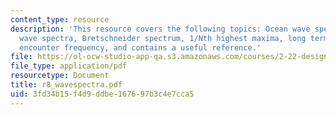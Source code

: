 ```yaml
---
content_type: resource
description: 'This resource covers the following topics: Ocean wave spectra, typical
  wave spectra, Bretschneider spectrum, 1/Nth highest maxima, long term statistics,
  encounter frequency, and contains a useful reference.'
file: https://ol-ocw-studio-app-qa.s3.amazonaws.com/courses/2-22-design-principles-for-ocean-vehicles-13-42-spring-2005/3fd34b15f4d9ddbe167697b3c4e7cca5_r8_wavespectra.pdf
file_type: application/pdf
resourcetype: Document
title: r8_wavespectra.pdf
uid: 3fd34b15-f4d9-ddbe-1676-97b3c4e7cca5
---
```


